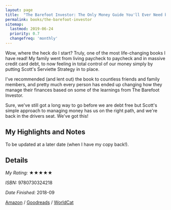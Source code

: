 ```yaml
---
layout: page
title:  "The Barefoot Investor: The Only Money Guide You'll Ever Need by Scott Pape"
permalink: books/the-barefoot-investor
sitemap:
  lastmod: 2019-06-24
  priority: 0.7
  changefreq: 'monthly'
---
```


Wow, where the heck do I start? Truly, one of the most life-changing books I have read! My family went from living paycheck to paycheck and in massive credit card debt, to now feeling in total control of our money simply by putting Scott's Serviette Strategy in to place.

I've recommended (and lent out) the book to countless friends and family members, and pretty much every person has ended up changing how they manage their finances based on some of the learnings from The Barefoot Investor.

Sure, we've still got a long way to go before we are debt free but Scott's simple approach to managing money has us on the right path, and we're back in the drivers seat. We've got this!

## My Highlights and Notes
To be updated at a later date (when I have my copy back!).

## Details

*My Rating:* ★★★★★

*ISBN:* 9780730324218

*Date Finished:* 2018-09

[Amazon](https://www.amazon.com/dp/0730324214) / [Goodreads](https://www.goodreads.com/book/show/29011025) / [WorldCat](https://www.worldcat.org/oclc/1045422894)
